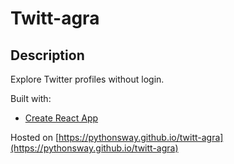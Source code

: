 # Twitt-agra

## Description
Explore Twitter profiles without login.

Built with:
* [Create React App](https://create-react-app.dev)

Hosted on [https://pythonsway.github.io/twitt-agra](https://pythonsway.github.io/twitt-agra)